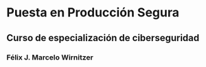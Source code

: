 # Puesta en Producción Segura

## Curso de especialización de ciberseguridad

### Félix J. Marcelo Wirnitzer
